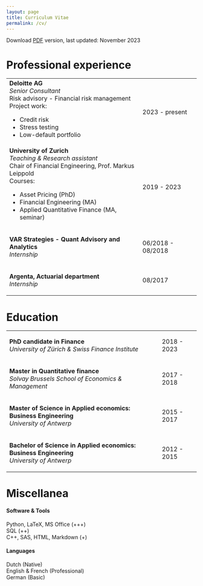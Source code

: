 ```yaml
---
layout: page
title: Curriculum Vitae
permalink: /cv/
---
```


<p>Download <a href="/files/CV_JordyRillaerts112023.pdf" class="pdf">PDF</a> version, last updated: November 2023</p>

# Professional experience
<table class="cv">
    <tr>
    <td><b>Deloitte AG</b> <br> <i> Senior Consultant<br> </i> Risk advisory - Financial risk management<br> Project work: 
        <ul>
            <li>Credit risk</li>
            <li>Stress testing</li>
            <li>Low-default portfolio</li>
        </ul>
        </td>       
        <td class="period">2023 - present</td>
    </tr>
    <tr>
        <td><b>University of Zurich</b> <br> <i> Teaching & Research assistant <br> </i> Chair of Financial Engineering, Prof. Markus Leippold<br> Courses: 
        <ul>
            <li>Asset Pricing (PhD)</li>
            <li>Financial Engineering (MA)</li>
            <li>Applied Quantitative Finance (MA, seminar)</li>
        </ul>
        </td>
        <td class="period" >2019 - 2023</td>
    </tr>
    <tr>
        <td><p><b>VAR Strategies - Quant Advisory and Analytics</b> <br> <i>Internship</i> </p></td>
        <td class="period" >06/2018 - 08/2018</td>
    </tr>
    <tr>
        <td><p><b>Argenta, Actuarial department</b> <br> <i>Internship</i> </p></td>
        <td class="period" >08/2017</td>
    </tr>
</table>


# Education
<table  class="cv">
    <tr>
        <td><p><b>PhD candidate in Finance</b> <br> <i>University of Zürich & Swiss Finance Institute</i> </p></td>
        <td class="period">2018 - 2023</td>
    </tr>
    <tr>
        <td><p><b>Master in Quantitative finance</b> <br> <i>Solvay Brussels School of Economics & Management</i></p></td>
        <td class="period">2017 - 2018</td>
    </tr>
    <tr>
        <td><p><b>Master of Science in Applied economics: Business Engineering</b> <br> <i>University of Antwerp</i> </p></td>
        <td class="period">2015 - 2017</td>
    </tr>
    <tr>
        <td><p><b>Bachelor of Science in Applied economics: Business Engineering</b> <br> <i>University of Antwerp</i> </p></td>
        <td class="period">2012 - 2015</td>
    </tr>
</table>

# Miscellanea

#### Software & Tools
Python, LaTeX, MS Office (+++) <br>
SQL (++) <br>
C++, SAS, HTML, Markdown (+) <br>
#### Languages
Dutch (Native) <br>
English & French (Professional) <br>
German (Basic)
